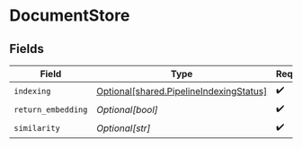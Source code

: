 # DocumentStore


## Fields

| Field                                                                                        | Type                                                                                         | Required                                                                                     | Description                                                                                  |
| -------------------------------------------------------------------------------------------- | -------------------------------------------------------------------------------------------- | -------------------------------------------------------------------------------------------- | -------------------------------------------------------------------------------------------- |
| `indexing`                                                                                   | [Optional[shared.PipelineIndexingStatus]](undefined/models/shared/pipelineindexingstatus.md) | :heavy_check_mark:                                                                           | N/A                                                                                          |
| `return_embedding`                                                                           | *Optional[bool]*                                                                             | :heavy_check_mark:                                                                           | N/A                                                                                          |
| `similarity`                                                                                 | *Optional[str]*                                                                              | :heavy_check_mark:                                                                           | N/A                                                                                          |